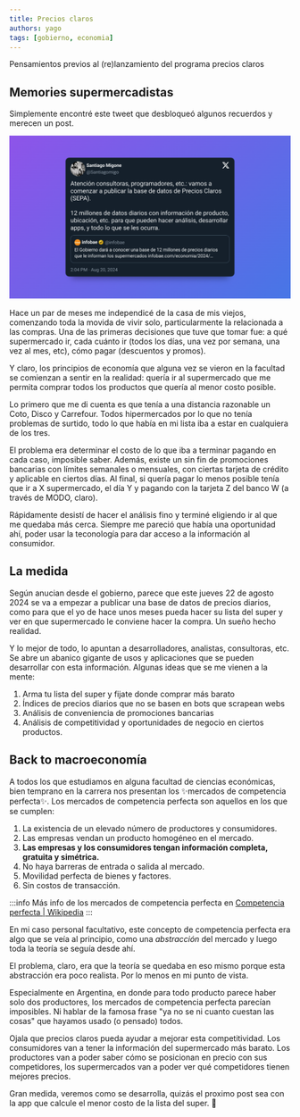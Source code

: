 ```yaml
---
title: Precios claros
authors: yago
tags: [gobierno, economia]
---
```


Pensamientos previos al (re)lanzamiento del programa precios claros

<!-- truncate -->

## Memories supermercadistas

Simplemente encontré este tweet que desbloqueó algunos recuerdos y merecen un post.

![image](tweet.png)

Hace un par de meses me independicé de la casa de mis viejos, comenzando toda la movida de vivir solo, particularmente la relacionada a las compras. Una de las primeras decisiones que tuve que tomar fue: a qué supermercado ir, cada cuánto ir (todos los días, una vez por semana, una vez al mes, etc), cómo pagar (descuentos y promos).

Y claro, los principios de economía que alguna vez se vieron en la facultad se comienzan a sentir en la realidad: quería ir al supermercado que me permita comprar todos los productos que quería al menor costo posible.

Lo primero que me di cuenta es que tenía a una distancia razonable un Coto, Disco y Carrefour. Todos hipermercados por lo que no tenía problemas de surtido, todo lo que había en mi lista iba a estar en cualquiera de los tres.

El problema era determinar el costo de lo que iba a terminar pagando en cada caso, imposible saber. Además, existe un sin fin de promociones bancarias con límites semanales o mensuales, con ciertas tarjeta de crédito y aplicable en ciertos días. Al final, si quería pagar lo menos posible tenía que ir a X supermercado, el día Y y pagando con la tarjeta Z del banco W (a través de MODO, claro).

Rápidamente desistí de hacer el análisis fino y terminé eligiendo ir al que me quedaba más cerca. Siempre me pareció que había una oportunidad ahí, poder usar la teconología para dar acceso a la información al consumidor.

## La medida

Según anucian desde el gobierno, parece que este jueves 22 de agosto 2024 se va a empezar a publicar una base de datos de precios diarios, como para que el yo de hace unos meses pueda hacer su lista del super y ver en que supermercado le conviene hacer la compra. Un sueño hecho realidad.

Y lo mejor de todo, lo apuntan a desarrolladores, analistas, consultoras, etc. Se abre un abanico gigante de usos y aplicaciones que se pueden desarrollar con esta información. Algunas ideas que se me vienen a la mente:

1. Arma tu lista del super y fijate donde comprar más barato
2. Índices de precios diarios que no se basen en bots que scrapean webs
3. Análisis de conveniencia de promociones bancarias
4. Análisis de competitividad y oportunidades de negocio en ciertos productos.

## Back to macroeconomía

A todos los que estudiamos en alguna facultad de ciencias económicas, bien temprano en la carrera nos presentan los ✨mercados de competencia perfecta✨. Los mercados de competencia perfecta son aquellos en los que se cumplen:

1. La existencia de un elevado número de productores y consumidores.
2. Las empresas vendan un producto homogéneo en el mercado.
3. **Las empresas y los consumidores tengan información completa, gratuita y simétrica.**
4. No haya barreras de entrada o salida al mercado.
5. Movilidad perfecta de bienes y factores.
6. Sin costos de transacción.

:::info
Más info de los mercados de competencia perfecta en [Competencia perfecta | Wikipedia](https://es.wikipedia.org/wiki/Competencia_perfecta)
:::

En mi caso personal facultativo, este concepto de competencia perfecta era algo que se veía al principio, como una _abstracción_ del mercado y luego toda la teoría se seguía desde ahí.

El problema, claro, era que la teoría se quedaba en eso mismo porque esta abstracción era poco realista. Por lo menos en mi punto de vista.

Especialmente en Argentina, en donde para todo producto parece haber solo dos productores, los mercados de competencia perfecta parecían imposibles. Ni hablar de la famosa frase "ya no se ni cuanto cuestan las cosas" que hayamos usado (o pensado) todos.

Ojala que precios claros pueda ayudar a mejorar esta competitividad. Los consumidores van a tener la información del supermercado más barato. Los productores van a poder saber cómo se posicionan en precio con sus competidores, los supermercados van a poder ver qué competidores tienen mejores precios.

Gran medida, veremos como se desarrolla, quizás el proximo post sea con la app que calcule el menor costo de la lista del super. 🚀
